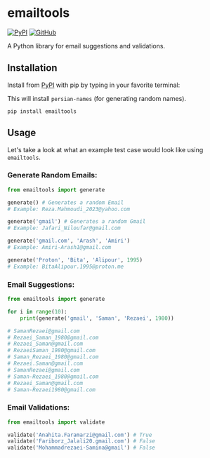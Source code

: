 # emailtools

[![PyPI](https://img.shields.io/pypi/v/emailtools?style=for-the-badge)](https://pypi.org/project/emailtools)
[![GitHub](https://img.shields.io/github/license/armanyazdi/emailtools?style=for-the-badge)](https://pypi.org/project/emailtools)

A Python library for email suggestions and validations.

## Installation

Install from [PyPI](https://pypi.org/project/emailtools) with pip by typing in your favorite terminal:

This will install `persian-names` (for generating random names).

`pip install emailtools`

## Usage

Let's take a look at what an example test case would look like using `emailtools`.

### Generate Random Emails:

```python
from emailtools import generate

generate() # Generates a random Email
# Example: Reza.Mahmoudi_2023@yahoo.com

generate('gmail') # Generates a random Gmail
# Example: Jafari_Niloufar@gmail.com

generate('gmail.com', 'Arash', 'Amiri')
# Example: Amiri-Arash1@gmail.com

generate('Proton', 'Bita', 'Alipour', 1995)
# Example: BitaAlipour.1995@proton.me
```

### Email Suggestions:

```python
from emailtools import generate

for i in range(10):
    print(generate('gmail', 'Saman', 'Rezaei', 1980))

# SamanRezaei@gmail.com
# Rezaei_Saman_1980@gmail.com
# Rezaei_Saman@gmail.com
# RezaeiSaman_1980@gmail.com
# Saman_Rezaei_1980@gmail.com
# Rezaei.Saman@gmail.com
# SamanRezaei@gmail.com
# Saman-Rezaei_1980@gmail.com
# Rezaei_Saman@gmail.com
# Saman-Rezaei1980@gmail.com
```

### Email Validations:

```python
from emailtools import validate

validate('Anahita.Faramarzi@gmail.com') # True
validate('Fariborz_Jalali20.gmail.com') # False
validate('Mohammadrezaei-Samina@gmail') # False
```

